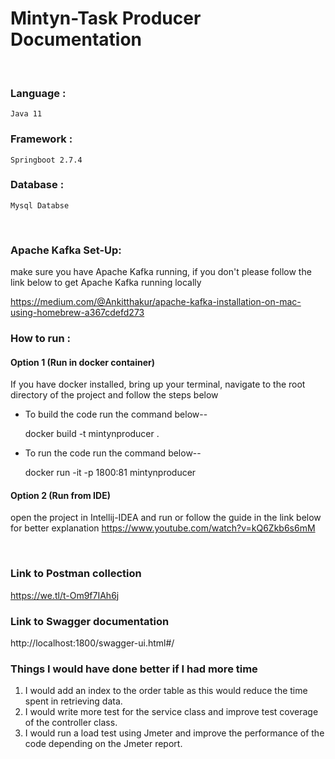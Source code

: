 
# Mintyn-Task Producer Documentation

&nbsp;

### Language :

	Java 11

### Framework :

	Springboot 2.7.4

### Database :

    Mysql Databse

&nbsp;


### Apache Kafka Set-Up:

make sure you have Apache Kafka running, if you don't please follow the link below to get Apache Kafka running locally

https://medium.com/@Ankitthakur/apache-kafka-installation-on-mac-using-homebrew-a367cdefd273


### How to run :

#### Option 1 (Run in docker container)

If you have docker installed, bring up your terminal, navigate to the root directory of the project  and follow the steps below

* To build the code run the command below--

  docker build -t mintynproducer .

* To run the code run the command below--

  docker run -it -p 1800:81 mintynproducer

#### Option 2 (Run from IDE)

open the project in Intellij-IDEA and run or follow the guide in the link below for better explanation
https://www.youtube.com/watch?v=kQ6Zkb6s6mM

&nbsp;

### Link to Postman collection

https://we.tl/t-Om9f7IAh6j

### Link to Swagger documentation
http://localhost:1800/swagger-ui.html#/


### Things I would have done better if I had more time

1. I would add an index to the order table as this would reduce the time spent in retrieving data.
2. I would write more test for the service class and improve test coverage of the controller class.
3. I would run a load test using Jmeter and improve the performance of the code depending on the Jmeter report.